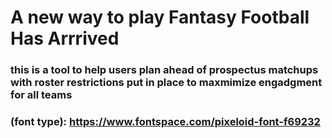 # A new way to play Fantasy Football Has Arrrived
### this is a tool to help users plan ahead of prospectus matchups with roster restrictions put in place to maxmimize engadgment for all teams

### (font type): https://www.fontspace.com/pixeloid-font-f69232
